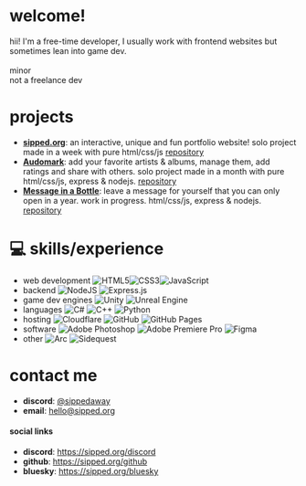 # welcome!
hii! I'm a free-time developer, I usually work with frontend websites but sometimes lean into game dev.<br><br>minor<br>not a freelance dev

# projects
- **[sipped.org](https://sipped.org)**: an interactive, unique and fun portfolio website! solo project made in a week with pure html/css/js [repository](https://github.com/sippedaway/sipped.org)
- **[Audomark](https://audomark.sipped.org)**: add your favorite artists & albums, manage them, add ratings and share with others. solo project made in a month with pure html/css/js, express & nodejs. [repository](https://github.com/sippedaway/Audomark)
- **[Message in a Bottle](https://message.sipped.org)**: leave a message for yourself that you can only open in a year. work in progress. html/css/js, express & nodejs. [repository](https://github.com/sippedaway/Message-in-a-Bottle)


# 💻 skills/experience
- web development
![HTML5](https://img.shields.io/badge/html5-%23E34F26.svg?style=for-the-badge&logo=html5&logoColor=white)![CSS3](https://img.shields.io/badge/css3-%231572B6.svg?style=for-the-badge&logo=css3&logoColor=white)![JavaScript](https://img.shields.io/badge/javascript-%23323330.svg?style=for-the-badge&logo=javascript&logoColor=%23F7DF1E)
- backend
![NodeJS](https://img.shields.io/badge/Node.js-6DA55F?style=for-the-badge&logo=node.js&logoColor=white)
![Express.js](https://img.shields.io/badge/Express.js-%23404d59.svg?style=for-the-badge&logo=express&logoColor=%2361DAFB)
- game dev engines
![Unity](https://img.shields.io/badge/unity-%23000000.svg?style=for-the-badge&logo=unity&logoColor=white) ![Unreal Engine](https://img.shields.io/badge/unrealengine-%23313131.svg?style=for-the-badge&logo=unrealengine&logoColor=white)
- languages
![C#](https://img.shields.io/badge/c%23-%23239120.svg?style=for-the-badge&logo=csharp&logoColor=white) ![C++](https://img.shields.io/badge/c++-%2300599C.svg?style=for-the-badge&logo=c%2B%2B&logoColor=white) ![Python](https://img.shields.io/badge/python-3670A0?style=for-the-badge&logo=python&logoColor=ffdd54)
- hosting
![Cloudflare](https://img.shields.io/badge/Cloudflare-F38020?style=for-the-badge&logo=Cloudflare&logoColor=white) ![GitHub](https://img.shields.io/badge/github-%23121011.svg?style=for-the-badge&logo=github&logoColor=white) ![GitHub Pages](https://img.shields.io/badge/GitHub%20Pages-121013?style=for-the-badge&logo=github&logoColor=white)
- software
![Adobe Photoshop](https://img.shields.io/badge/adobe%20photoshop-%2331A8FF.svg?style=for-the-badge&logo=adobe%20photoshop&logoColor=white) ![Adobe Premiere Pro](https://img.shields.io/badge/Adobe%20Premiere%20Pro-9999FF?style=for-the-badge&logo=Adobe%20Premiere%20Pro&logoColor=white) ![Figma](https://img.shields.io/badge/figma-%23F24E1E.svg?style=for-the-badge&logo=figma&logoColor=white)
- other
![Arc](https://img.shields.io/badge/Arc-FCBFBD?style=for-the-badge&logo=arc&logoColor=000)
![Sidequest](https://img.shields.io/badge/sidequest-%23101227.svg?style=for-the-badge&logo=sidequest&logoColor=white) 

# contact me
- **discord**: [@sippedaway](https://discord.com/users/1270801870163546194)
- **email**: hello@sipped.org
#### social links
- **discord**: https://sipped.org/discord
- **github**: https://sipped.org/github
- **bluesky**: https://sipped.org/bluesky
